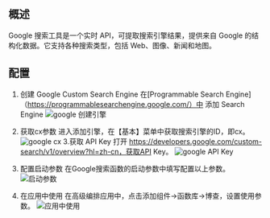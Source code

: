 ## 概述

Google 搜索工具是一个实时 API，可提取搜索引擎结果，提供来自 Google 的结构化数据。它支持各种搜索类型，包括 Web、图像、新闻和地图。

## 配置

1. 创建 Google Custom Search Engine
   在[Programmable Search Engine]（https://programmablesearchengine.google.com/）中 添加 Search Engine
   ![google 创建引擎](/src/assets/fx/img/google_AddSearchEngine.jpg)
2. 获取cx参数
   进入添加引擎，在【基本】菜单中获取搜索引擎的ID，即cx。
   ![google cx ](/src/assets/fx/img/google_cx.jpg) 3.获取 API Key
   打开 https://developers.google.com/custom-search/v1/overview?hl=zh-cn，获取API Key。
   ![google API Key](/src/assets/fx/img/google_APIKey.jpg)

3. 配置启动参数
   在Google搜索函数的启动参数中填写配置以上参数。
   ![启动参数](/src/assets/fx/img/google_setting.jpg)

4. 在应用中使用
   在高级编排应用中，点击添加组件->函数库->博查，设置使用参数。
   ![应用中使用](/src/assets/fx/img/google_app_used.jpg)
